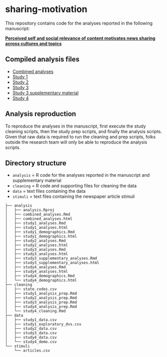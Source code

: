 # sharing-motivation
This repository contains code for the analyses reported in the following manuscript:

**[Perceived self and social relevance of content motivates news sharing across cultures and topics](https://osf.io/preprints/psyarxiv/z8946)**


## Compiled analysis files

* [Combined analyses](https://cnlab.github.io/sharing-motivation/analysis/combined_analyses)
* [Study 1](https://cnlab.github.io/sharing-motivation/analysis/study1_analyses)
* [Study 2](https://cnlab.github.io/sharing-motivation/analysis/study2_analyses)
* [Study 3](https://cnlab.github.io/sharing-motivation/analysis/study3_analyses)
* [Study 3 supplementary material](https://cnlab.github.io/sharing-motivation/analysis/study3_supplementary_analyses)
* [Study 4](https://cnlab.github.io/sharing-motivation/analysis/study4_analyses)

## Analysis reproduction

To reproduce the analyses in the manuscript, first execute the study cleaning scripts, then the study prep scripts, and finally the analysis scripts. Given that raw data is required to run the cleaning and prep scripts, folks outside the research team will only be able to reproduce the analysis scripts.

## Directory structure

* `analysis` = R code for the analyses reported in the manuscript and supplementary material
* `cleaning` = R code and supporting files for cleaning the data
* `data` = text files containing the data
* `stimuli` = text files containing the newspaper article stimuli

```
├── analysis
│   ├── analysis.Rproj
│   ├── combined_analyses.Rmd
│   ├── combined_analyses.html
│   ├── study1_analyses.Rmd
│   ├── study1_analyses.html
│   ├── study1_demographics.Rmd
│   ├── study1_demographics.html
│   ├── study2_analyses.Rmd
│   ├── study2_analyses.html
│   ├── study3_analyses.Rmd
│   ├── study3_analyses.html
│   ├── study3_supplementary_analyses.Rmd
│   ├── study3_supplementary_analyses.html
│   ├── study4_analyses.Rmd
│   ├── study4_analyses.html
│   ├── study4_demographics.Rmd
│   └── study4_demographics.html
├── cleaning
│   ├── state_codes.csv
│   ├── study1_analysis_prep.Rmd
│   ├── study2_analysis_prep.Rmd
│   ├── study3_analysis_prep.Rmd
│   ├── study4_analysis_prep.Rmd
│   └── study4_cleaning.Rmd
├── data
│   ├── study1_data.csv
│   ├── study1_exploratory_dvs.csv
│   ├── study2_data.csv
│   ├── study3_data.csv
│   ├── study4_data.csv
│   └── study4_demo.csv
└── stimuli
    └── articles.csv
```
